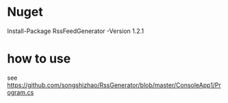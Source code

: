 # Nuget
Install-Package RssFeedGenerator -Version 1.2.1
# how to use 
see
https://github.com/songshizhao/RssGenerator/blob/master/ConsoleApp1/Program.cs
